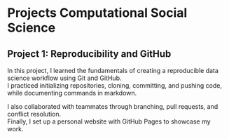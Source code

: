 # Projects Computational Social Science

## Project 1: Reproducibility and GitHub

In this project, I learned the fundamentals of creating a reproducible data science workflow using Git and GitHub.  
I practiced initializing repositories, cloning, committing, and pushing code, while documenting commands in markdown.  

I also collaborated with teammates through branching, pull requests, and conflict resolution.  
Finally, I set up a personal website with GitHub Pages to showcase my work.
